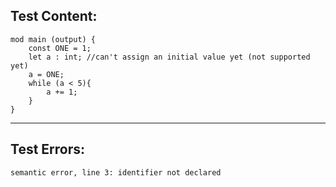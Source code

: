 
Test Content: 
-------------------------
```
mod main (output) {
    const ONE = 1;
    let a : int; //can't assign an initial value yet (not supported yet)
    a = ONE;
    while (a < 5){
        a += 1;
    }
}

```
------------------------

Test Errors:
-------------------------
```
semantic error, line 3: identifier not declared
```
